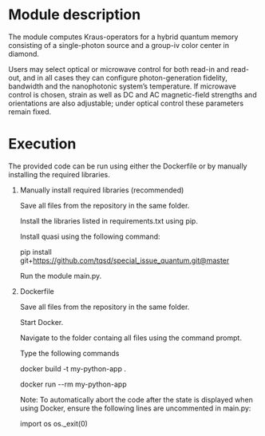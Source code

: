 # Module description

The module computes Kraus-operators for a hybrid quantum memory consisting of a single-photon source and a group-iv color center in diamond.

Users may select optical or microwave control for both read-in and read-out, and in all cases they can configure photon-generation fidelity,
bandwidth and the nanophotonic system’s temperature. If microwave control is chosen, strain as well as DC and AC magnetic-field strengths
and orientations are also adjustable; under optical control these parameters remain fixed.

# Execution

The provided code can be run using either the Dockerfile or by manually installing the required libraries.

1) Manually install required libraries (recommended)
   
   Save all files from the repository in the same folder.
   
   Install the libraries listed in requirements.txt using pip.
   
   Install quasi using the following command:
   
   pip install git+https://github.com/tqsd/special_issue_quantum.git@master
   
   Run the module main.py.
   
3) Dockerfile
   
   Save all files from the repository in the same folder.
   
   Start Docker.
   
   Navigate to the folder containg all files using the command prompt.
   
   Type the following commands

   docker build -t my-python-app .
   
   docker run --rm my-python-app

   Note: To automatically abort the code after the state is displayed when using Docker, ensure the following lines are uncommented in main.py:

   import os
   os._exit(0)
